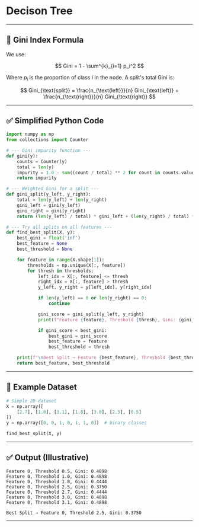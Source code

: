 # Decison Tree
---

## 📘 Gini Index Formula

We use:

$$
Gini = 1 - \sum^{k}_{i=1} p_i^2
$$

Where $p_i$ is the proportion of class $i$ in the node.
A split's total Gini is:

$$
Gini_{\text{split}} = \frac{n_{\text{left}}}{n} Gini_{\text{left}} + \frac{n_{\text{right}}}{n} Gini_{\text{right}}
$$

---

## ✅ Simplified Python Code

```python
import numpy as np
from collections import Counter

# --- Gini impurity function ---
def gini(y):
    counts = Counter(y)
    total = len(y)
    impurity = 1.0 - sum((count / total) ** 2 for count in counts.values())
    return impurity

# --- Weighted Gini for a split ---
def gini_split(y_left, y_right):
    total = len(y_left) + len(y_right)
    gini_left = gini(y_left)
    gini_right = gini(y_right)
    return (len(y_left) / total) * gini_left + (len(y_right) / total) * gini_right

# --- Try all splits on all features ---
def find_best_split(X, y):
    best_gini = float('inf')
    best_feature = None
    best_threshold = None

    for feature in range(X.shape[1]):
        thresholds = np.unique(X[:, feature])
        for thresh in thresholds:
            left_idx = X[:, feature] <= thresh
            right_idx = X[:, feature] > thresh
            y_left, y_right = y[left_idx], y[right_idx]

            if len(y_left) == 0 or len(y_right) == 0:
                continue

            gini_score = gini_split(y_left, y_right)
            print(f"Feature {feature}, Threshold {thresh}, Gini: {gini_score:.4f}")

            if gini_score < best_gini:
                best_gini = gini_score
                best_feature = feature
                best_threshold = thresh

    print(f"\nBest Split → Feature {best_feature}, Threshold {best_threshold}, Gini: {best_gini:.4f}")
    return best_feature, best_threshold
```

---

## 🧪 Example Dataset

```python
# Simple 2D dataset
X = np.array([
    [2.7], [1.0], [3.1], [1.8], [3.0], [2.5], [0.5]
])
y = np.array([0, 0, 1, 0, 1, 1, 0])  # binary classes

find_best_split(X, y)
```

---

## ✅ Output (Illustrative)

```
Feature 0, Threshold 0.5, Gini: 0.4898
Feature 0, Threshold 1.0, Gini: 0.4898
Feature 0, Threshold 1.8, Gini: 0.4444
Feature 0, Threshold 2.5, Gini: 0.3750
Feature 0, Threshold 2.7, Gini: 0.4444
Feature 0, Threshold 3.0, Gini: 0.4898
Feature 0, Threshold 3.1, Gini: 0.4898

Best Split → Feature 0, Threshold 2.5, Gini: 0.3750
```

---
